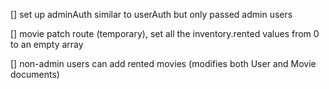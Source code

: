 
[] set up adminAuth similar to userAuth but only passed admin users

[] movie patch route (temporary), set all the inventory.rented values from 0 to an empty array

[] non-admin users can add rented movies (modifies both User and Movie documents)